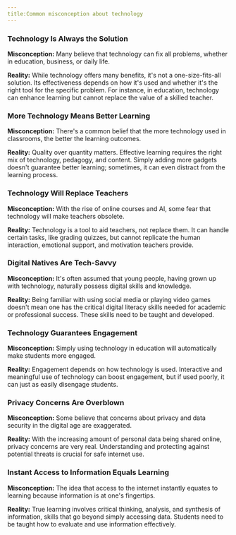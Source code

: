 ```yaml
---
title:Common misconception about technology
---
```


### Technology Is Always the Solution

**Misconception:** Many believe that technology can fix all problems, whether in education, business, or daily life.

**Reality:** While technology offers many benefits, it's not a one-size-fits-all solution. Its effectiveness depends on how it's used and whether it's the right tool for the specific problem. For instance, in education, technology can enhance learning but cannot replace the value of a skilled teacher.

### More Technology Means Better Learning

**Misconception:** There's a common belief that the more technology used in classrooms, the better the learning outcomes.

**Reality:** Quality over quantity matters. Effective learning requires the right mix of technology, pedagogy, and content. Simply adding more gadgets doesn't guarantee better learning; sometimes, it can even distract from the learning process.

### Technology Will Replace Teachers

**Misconception:** With the rise of online courses and AI, some fear that technology will make teachers obsolete.

**Reality:** Technology is a tool to aid teachers, not replace them. It can handle certain tasks, like grading quizzes, but cannot replicate the human interaction, emotional support, and motivation teachers provide.

### Digital Natives Are Tech-Savvy

**Misconception:** It's often assumed that young people, having grown up with technology, naturally possess digital skills and knowledge.

**Reality:** Being familiar with using social media or playing video games doesn't mean one has the critical digital literacy skills needed for academic or professional success. These skills need to be taught and developed.

### Technology Guarantees Engagement

**Misconception:** Simply using technology in education will automatically make students more engaged.

**Reality:** Engagement depends on how technology is used. Interactive and meaningful use of technology can boost engagement, but if used poorly, it can just as easily disengage students.

### Privacy Concerns Are Overblown

**Misconception:** Some believe that concerns about privacy and data security in the digital age are exaggerated.

**Reality:** With the increasing amount of personal data being shared online, privacy concerns are very real. Understanding and protecting against potential threats is crucial for safe internet use.

### Instant Access to Information Equals Learning

**Misconception:** The idea that access to the internet instantly equates to learning because information is at one's fingertips.

**Reality:** True learning involves critical thinking, analysis, and synthesis of information, skills that go beyond simply accessing data. Students need to be taught how to evaluate and use information effectively.

